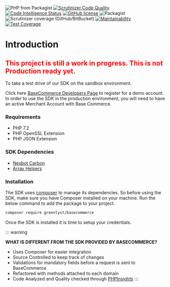 ![PHP from Packagist](https://img.shields.io/packagist/php-v/greenlyst/basecommerce)
[![Scrutinizer Code Quality](https://scrutinizer-ci.com/g/greenlystapp/basecommerce-php/badges/quality-score.png?b=master)](https://scrutinizer-ci.com/g/greenlystapp/basecommerce-php/?branch=master)
[![Code Intelligence Status](https://scrutinizer-ci.com/g/greenlystapp/basecommerce-php/badges/code-intelligence.svg?b=master)](https://scrutinizer-ci.com/code-intelligence)
[![GitHub license](https://img.shields.io/github/license/greenlystapp/basecommerce-php)](https://github.com/greenlystapp/basecommerce-php/blob/master/LICENSE.md)
![Packagist](https://img.shields.io/packagist/dt/greenlyst/basecommerce)
![Scrutinizer coverage (GitHub/BitBucket)](https://img.shields.io/scrutinizer/coverage/g/greenlystapp/basecommerce-php)
[![Maintainability](https://api.codeclimate.com/v1/badges/a4c1c173c2c28ee398b3/maintainability)](https://codeclimate.com/github/greenlystapp/basecommerce-php/maintainability)
[![Test Coverage](https://api.codeclimate.com/v1/badges/a4c1c173c2c28ee398b3/test_coverage)](https://codeclimate.com/github/greenlystapp/basecommerce-php/test_coverage)

# Introduction

 <h2 style="color:red;">This project is still a work in progress. This is not Production ready yet.</h2>

To take a test drive of our SDK on the sandbox environment. 

Click here [BaseCommerce Developers Page](https://www.basecommerce.com/developers/) to register for a demo account. In order to use the SDK in the production environment, you will need to have an active Merchant Account with Base Commerce.

### Requirements

- PHP 7.2
- PHP OpenSSL Extension
- PHP JSON Extension

### SDK Dependencies

- [Nesbot Carbon](https://carbon.nesbot.com)
- [Array Helpers](https://github.com/jdrieghe/array-helpers)


### Installation

The SDK uses [composer](https://getcomposer.org) to manage its dependencies. So before using the SDK, make sure you have Composer installed on your machine. Run the below command to add the package to your project.

```bash
composer require greenlyst/basecommerce
``` 

Once the SDK is installed it is time to setup your credentials.

::: warning 

**WHAT IS DIFFERENT FROM THE SDK PROVIDED BY BASECOMMERCE?** 

- Uses Composer for easier integration
- Source Controlled to keep track of changes
- Validations for mandatory fields before a request is sent to BaseCommerce
- Refactored with methods attached to each domain
- Code Analyzed and Quality checked through [PHPInsights](https://phpinsights.com/)
:::